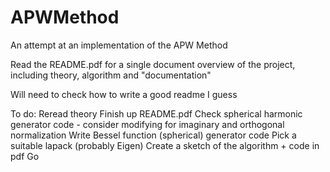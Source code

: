 # APWMethod
An attempt at an implementation of the APW Method

Read the README.pdf for a single document overview of the project, including theory, algorithm and "documentation"

Will need to check how to write a good readme I guess

To do:
  Reread theory
  Finish up README.pdf
  Check spherical harmonic generator code - consider modifying for imaginary and orthogonal normalization
  Write Bessel function (spherical) generator code
  Pick a suitable lapack (probably Eigen)
  Create a sketch of the algorithm + code in pdf
  Go
